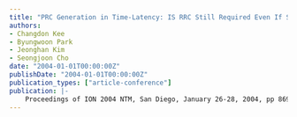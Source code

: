 ```yaml
---
title: "PRC Generation in Time-Latency: IS RRC Still Required Even If S/A Has Been Turned Off?"
authors:
- Changdon Kee
- Byungwoon Park
- Jeonghan Kim
- Seongjoon Cho
date: "2004-01-01T00:00:00Z"
publishDate: "2004-01-01T00:00:00Z"
publication_types: ["article-conference"]
publication: |-
    Proceedings of ION 2004 NTM, San Diego, January 26-28, 2004, pp 869-874
---
```


